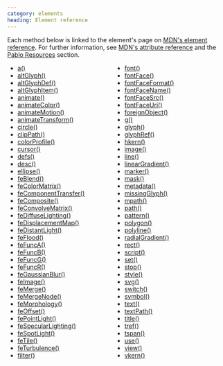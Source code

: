 ```yaml
---
category: elements
heading: Element reference
---
```


Each method below is linked to the element's page on [MDN's element reference][mdn-svg-el]. For further information, see [MDN's attribute reference][mdn-svg-attr] and the [Pablo Resources][resources] section.

<style class="multi-column">
    style.multi-column + ul {
        column-count: 2;
        -moz-column-count: 2;
        -webkit-column-count: 2;
        -o-column-count: 2;
        -ms-column-count: 2;
    }
</style>

<ul>
    <li><a href="https://developer.mozilla.org/docs/SVG/Element/a" target="_blank">a()</a></li>
    <li><a href="https://developer.mozilla.org/docs/SVG/Element/altGlyph" target="_blank">altGlyph()</a></li>
    <li><a href="https://developer.mozilla.org/docs/SVG/Element/altGlyphDef" target="_blank">altGlyphDef()</a></li>
    <li><a href="https://developer.mozilla.org/docs/SVG/Element/altGlyphItem" target="_blank">altGlyphItem()</a></li>
    <li><a href="https://developer.mozilla.org/docs/SVG/Element/animate" target="_blank">animate()</a></li>
    <li><a href="https://developer.mozilla.org/docs/SVG/Element/animateColor" target="_blank">animateColor()</a></li>
    <li><a href="https://developer.mozilla.org/docs/SVG/Element/animateMotion" target="_blank">animateMotion()</a></li>
    <li><a href="https://developer.mozilla.org/docs/SVG/Element/animateTransform" target="_blank">animateTransform()</a></li>
    <li><a href="https://developer.mozilla.org/docs/SVG/Element/circle" target="_blank">circle()</a></li>
    <li><a href="https://developer.mozilla.org/docs/SVG/Element/clipPath" target="_blank">clipPath()</a></li>
    <li><a href="https://developer.mozilla.org/docs/SVG/Element/color-profile" target="_blank">colorProfile()</a></li>
    <li><a href="https://developer.mozilla.org/docs/SVG/Element/cursor" target="_blank">cursor()</a></li>
    <li><a href="https://developer.mozilla.org/docs/SVG/Element/defs" target="_blank">defs()</a></li>
    <li><a href="https://developer.mozilla.org/docs/SVG/Element/desc" target="_blank">desc()</a></li>
    <li><a href="https://developer.mozilla.org/docs/SVG/Element/ellipse" target="_blank">ellipse()</a></li>
    <li><a href="https://developer.mozilla.org/docs/SVG/Element/feBlend" target="_blank">feBlend()</a></li>
    <li><a href="https://developer.mozilla.org/docs/SVG/Element/feColorMatrix" target="_blank">feColorMatrix()</a></li>
    <li><a href="https://developer.mozilla.org/docs/SVG/Element/feComponentTransfer" target="_blank">feComponentTransfer()</a></li>
    <li><a href="https://developer.mozilla.org/docs/SVG/Element/feComposite" target="_blank">feComposite()</a></li>
    <li><a href="https://developer.mozilla.org/docs/SVG/Element/feConvolveMatrix" target="_blank">feConvolveMatrix()</a></li>
    <li><a href="https://developer.mozilla.org/docs/SVG/Element/feDiffuseLighting" target="_blank">feDiffuseLighting()</a></li>
    <li><a href="https://developer.mozilla.org/docs/SVG/Element/feDisplacementMap" target="_blank">feDisplacementMap()</a></li>
    <li><a href="https://developer.mozilla.org/docs/SVG/Element/feDistantLight" target="_blank">feDistantLight()</a></li>
    <li><a href="https://developer.mozilla.org/docs/SVG/Element/feFlood" target="_blank">feFlood()</a></li>
    <li><a href="https://developer.mozilla.org/docs/SVG/Element/feFuncA" target="_blank">feFuncA()</a></li>
    <li><a href="https://developer.mozilla.org/docs/SVG/Element/feFuncB" target="_blank">feFuncB()</a></li>
    <li><a href="https://developer.mozilla.org/docs/SVG/Element/feFuncG" target="_blank">feFuncG()</a></li>
    <li><a href="https://developer.mozilla.org/docs/SVG/Element/feFuncR" target="_blank">feFuncR()</a></li>
    <li><a href="https://developer.mozilla.org/docs/SVG/Element/feGaussianBlur" target="_blank">feGaussianBlur()</a></li>
    <li><a href="https://developer.mozilla.org/docs/SVG/Element/feImage" target="_blank">feImage()</a></li>
    <li><a href="https://developer.mozilla.org/docs/SVG/Element/feMerge" target="_blank">feMerge()</a></li>
    <li><a href="https://developer.mozilla.org/docs/SVG/Element/feMergeNode" target="_blank">feMergeNode()</a></li>
    <li><a href="https://developer.mozilla.org/docs/SVG/Element/feMorphology" target="_blank">feMorphology()</a></li>
    <li><a href="https://developer.mozilla.org/docs/SVG/Element/feOffset" target="_blank">feOffset()</a></li>
    <li><a href="https://developer.mozilla.org/docs/SVG/Element/fePointLight" target="_blank">fePointLight()</a></li>
    <li><a href="https://developer.mozilla.org/docs/SVG/Element/feSpecularLighting" target="_blank">feSpecularLighting()</a></li>
    <li><a href="https://developer.mozilla.org/docs/SVG/Element/feSpotLight" target="_blank">feSpotLight()</a></li>
    <li><a href="https://developer.mozilla.org/docs/SVG/Element/feTile" target="_blank">feTile()</a></li>
    <li><a href="https://developer.mozilla.org/docs/SVG/Element/feTurbulence" target="_blank">feTurbulence()</a></li>
    <li><a href="https://developer.mozilla.org/docs/SVG/Element/filter" target="_blank">filter()</a></li>
    <li><a href="https://developer.mozilla.org/docs/SVG/Element/font" target="_blank">font()</a></li>
    <li><a href="https://developer.mozilla.org/docs/SVG/Element/font-face" target="_blank">fontFace()</a></li>
    <li><a href="https://developer.mozilla.org/docs/SVG/Element/font-face-format" target="_blank">fontFaceFormat()</a></li>
    <li><a href="https://developer.mozilla.org/docs/SVG/Element/font-face-name" target="_blank">fontFaceName()</a></li>
    <li><a href="https://developer.mozilla.org/docs/SVG/Element/font-face-src" target="_blank">fontFaceSrc()</a></li>
    <li><a href="https://developer.mozilla.org/docs/SVG/Element/font-face-uri" target="_blank">fontFaceUri()</a></li>
    <li><a href="https://developer.mozilla.org/docs/SVG/Element/foreignObject" target="_blank">foreignObject()</a></li>
    <li><a href="https://developer.mozilla.org/docs/SVG/Element/g" target="_blank">g()</a></li>
    <li><a href="https://developer.mozilla.org/docs/SVG/Element/glyph" target="_blank">glyph()</a></li>
    <li><a href="https://developer.mozilla.org/docs/SVG/Element/glyphRef" target="_blank">glyphRef()</a></li>
    <li><a href="https://developer.mozilla.org/docs/SVG/Element/hkern" target="_blank">hkern()</a></li>
    <li><a href="https://developer.mozilla.org/docs/SVG/Element/image" target="_blank">image()</a></li>
    <li><a href="https://developer.mozilla.org/docs/SVG/Element/line" target="_blank">line()</a></li>
    <li><a href="https://developer.mozilla.org/docs/SVG/Element/linearGradient" target="_blank">linearGradient()</a></li>
    <li><a href="https://developer.mozilla.org/docs/SVG/Element/marker" target="_blank">marker()</a></li>
    <li><a href="https://developer.mozilla.org/docs/SVG/Element/mask" target="_blank">mask()</a></li>
    <li><a href="https://developer.mozilla.org/docs/SVG/Element/metadata" target="_blank">metadata()</a></li>
    <li><a href="https://developer.mozilla.org/docs/SVG/Element/missing-glyph" target="_blank">missingGlyph()</a></li>
    <li><a href="https://developer.mozilla.org/docs/SVG/Element/mpath" target="_blank">mpath()</a></li>
    <li><a href="https://developer.mozilla.org/docs/SVG/Element/path" target="_blank">path()</a></li>
    <li><a href="https://developer.mozilla.org/docs/SVG/Element/pattern" target="_blank">pattern()</a></li>
    <li><a href="https://developer.mozilla.org/docs/SVG/Element/polygon" target="_blank">polygon()</a></li>
    <li><a href="https://developer.mozilla.org/docs/SVG/Element/polyline" target="_blank">polyline()</a></li>
    <li><a href="https://developer.mozilla.org/docs/SVG/Element/radialGradient" target="_blank">radialGradient()</a></li>
    <li><a href="https://developer.mozilla.org/docs/SVG/Element/rect" target="_blank">rect()</a></li>
    <li><a href="https://developer.mozilla.org/docs/SVG/Element/script" target="_blank">script()</a></li>
    <li><a href="https://developer.mozilla.org/docs/SVG/Element/set" target="_blank">set()</a></li>
    <li><a href="https://developer.mozilla.org/docs/SVG/Element/stop" target="_blank">stop()</a></li>
    <li><a href="https://developer.mozilla.org/docs/SVG/Element/style" target="_blank">style()</a></li>
    <li><a href="https://developer.mozilla.org/docs/SVG/Element/svg" target="_blank">svg()</a></li>
    <li><a href="https://developer.mozilla.org/docs/SVG/Element/switch" target="_blank">switch()</a></li>
    <li><a href="https://developer.mozilla.org/docs/SVG/Element/symbol" target="_blank">symbol()</a></li>
    <li><a href="https://developer.mozilla.org/docs/SVG/Element/text" target="_blank">text()</a></li>
    <li><a href="https://developer.mozilla.org/docs/SVG/Element/textPath" target="_blank">textPath()</a></li>
    <li><a href="https://developer.mozilla.org/docs/SVG/Element/title" target="_blank">title()</a></li>
    <li><a href="https://developer.mozilla.org/docs/SVG/Element/tref" target="_blank">tref()</a></li>
    <li><a href="https://developer.mozilla.org/docs/SVG/Element/tspan" target="_blank">tspan()</a></li>
    <li><a href="https://developer.mozilla.org/docs/SVG/Element/use" target="_blank">use()</a></li>
    <li><a href="https://developer.mozilla.org/docs/SVG/Element/view" target="_blank">view()</a></li>
    <li><a href="https://developer.mozilla.org/docs/SVG/Element/vkern" target="_blank">vkern()</a></li>
</ul>


[resources]: http://pablojs.com/resources/
[mdn-svg-el]: https://developer.mozilla.org/en-US/SVG/Element
[mdn-svg-attr]: https://developer.mozilla.org/en-US/SVG/Attribute


[a]: https://developer.mozilla.org/en-US/docs/SVG/Element/a
[altGlyph]: https://developer.mozilla.org/en-US/docs/SVG/Element/altGlyph
[altGlyphDef]: https://developer.mozilla.org/en-US/docs/SVG/Element/altGlyphDef
[altGlyphItem]: https://developer.mozilla.org/en-US/docs/SVG/Element/altGlyphItem
[animate]: https://developer.mozilla.org/en-US/docs/SVG/Element/animate
[animateColor]: https://developer.mozilla.org/en-US/docs/SVG/Element/animateColor
[animateMotion]: https://developer.mozilla.org/en-US/docs/SVG/Element/animateMotion
[animateTransform]: https://developer.mozilla.org/en-US/docs/SVG/Element/animateTransform
[circle]: https://developer.mozilla.org/en-US/docs/SVG/Element/circle
[clipPath]: https://developer.mozilla.org/en-US/docs/SVG/Element/clipPath
[color-profile]: https://developer.mozilla.org/en-US/docs/SVG/Element/color-profile
[cursor]: https://developer.mozilla.org/en-US/docs/SVG/Element/cursor
[defs]: https://developer.mozilla.org/en-US/docs/SVG/Element/defs
[desc]: https://developer.mozilla.org/en-US/docs/SVG/Element/desc
[ellipse]: https://developer.mozilla.org/en-US/docs/SVG/Element/ellipse
[feBlend]: https://developer.mozilla.org/en-US/docs/SVG/Element/feBlend
[feColorMatrix]: https://developer.mozilla.org/en-US/docs/SVG/Element/feColorMatrix
[feComponentTransfer]: https://developer.mozilla.org/en-US/docs/SVG/Element/feComponentTransfer
[feComposite]: https://developer.mozilla.org/en-US/docs/SVG/Element/feComposite
[feConvolveMatrix]: https://developer.mozilla.org/en-US/docs/SVG/Element/feConvolveMatrix
[feDiffuseLighting]: https://developer.mozilla.org/en-US/docs/SVG/Element/feDiffuseLighting
[feDisplacementMap]: https://developer.mozilla.org/en-US/docs/SVG/Element/feDisplacementMap
[feDistantLight]: https://developer.mozilla.org/en-US/docs/SVG/Element/feDistantLight
[feFlood]: https://developer.mozilla.org/en-US/docs/SVG/Element/feFlood
[feFuncA]: https://developer.mozilla.org/en-US/docs/SVG/Element/feFuncA
[feFuncB]: https://developer.mozilla.org/en-US/docs/SVG/Element/feFuncB
[feFuncG]: https://developer.mozilla.org/en-US/docs/SVG/Element/feFuncG
[feFuncR]: https://developer.mozilla.org/en-US/docs/SVG/Element/feFuncR
[feGaussianBlur]: https://developer.mozilla.org/en-US/docs/SVG/Element/feGaussianBlur
[feImage]: https://developer.mozilla.org/en-US/docs/SVG/Element/feImage
[feMerge]: https://developer.mozilla.org/en-US/docs/SVG/Element/feMerge
[feMergeNode]: https://developer.mozilla.org/en-US/docs/SVG/Element/feMergeNode
[feMorphology]: https://developer.mozilla.org/en-US/docs/SVG/Element/feMorphology
[feOffset]: https://developer.mozilla.org/en-US/docs/SVG/Element/feOffset
[fePointLight]: https://developer.mozilla.org/en-US/docs/SVG/Element/fePointLight
[feSpecularLighting]: https://developer.mozilla.org/en-US/docs/SVG/Element/feSpecularLighting
[feSpotLight]: https://developer.mozilla.org/en-US/docs/SVG/Element/feSpotLight
[feTile]: https://developer.mozilla.org/en-US/docs/SVG/Element/feTile
[feTurbulence]: https://developer.mozilla.org/en-US/docs/SVG/Element/feTurbulence
[filter]: https://developer.mozilla.org/en-US/docs/SVG/Element/filter
[font]: https://developer.mozilla.org/en-US/docs/SVG/Element/font
[font-face]: https://developer.mozilla.org/en-US/docs/SVG/Element/font-face
[font-face-format]: https://developer.mozilla.org/en-US/docs/SVG/Element/font-face-format
[font-face-name]: https://developer.mozilla.org/en-US/docs/SVG/Element/font-face-name
[font-face-src]: https://developer.mozilla.org/en-US/docs/SVG/Element/font-face-src
[font-face-uri]: https://developer.mozilla.org/en-US/docs/SVG/Element/font-face-uri
[foreignObject]: https://developer.mozilla.org/en-US/docs/SVG/Element/foreignObject
[g]: https://developer.mozilla.org/en-US/docs/SVG/Element/g
[glyph]: https://developer.mozilla.org/en-US/docs/SVG/Element/glyph
[glyphRef]: https://developer.mozilla.org/en-US/docs/SVG/Element/glyphRef
[hkern]: https://developer.mozilla.org/en-US/docs/SVG/Element/hkern
[image]: https://developer.mozilla.org/en-US/docs/SVG/Element/image
[line]: https://developer.mozilla.org/en-US/docs/SVG/Element/line
[linearGradient]: https://developer.mozilla.org/en-US/docs/SVG/Element/linearGradient
[marker]: https://developer.mozilla.org/en-US/docs/SVG/Element/marker
[mask]: https://developer.mozilla.org/en-US/docs/SVG/Element/mask
[metadata]: https://developer.mozilla.org/en-US/docs/SVG/Element/metadata
[missing-glyph]: https://developer.mozilla.org/en-US/docs/SVG/Element/missing-glyph
[mpath]: https://developer.mozilla.org/en-US/docs/SVG/Element/mpath
[path]: https://developer.mozilla.org/en-US/docs/SVG/Element/path
[pattern]: https://developer.mozilla.org/en-US/docs/SVG/Element/pattern
[polygon]: https://developer.mozilla.org/en-US/docs/SVG/Element/polygon
[polyline]: https://developer.mozilla.org/en-US/docs/SVG/Element/polyline
[radialGradient]: https://developer.mozilla.org/en-US/docs/SVG/Element/radialGradient
[rect]: https://developer.mozilla.org/en-US/docs/SVG/Element/rect
[script]: https://developer.mozilla.org/en-US/docs/SVG/Element/script
[set]: https://developer.mozilla.org/en-US/docs/SVG/Element/set
[stop]: https://developer.mozilla.org/en-US/docs/SVG/Element/stop
[style]: https://developer.mozilla.org/en-US/docs/SVG/Element/style
[svg]: https://developer.mozilla.org/en-US/docs/SVG/Element/svg
[switch]: https://developer.mozilla.org/en-US/docs/SVG/Element/switch
[symbol]: https://developer.mozilla.org/en-US/docs/SVG/Element/symbol
[text]: https://developer.mozilla.org/en-US/docs/SVG/Element/text
[textPath]: https://developer.mozilla.org/en-US/docs/SVG/Element/textPath
[title]: https://developer.mozilla.org/en-US/docs/SVG/Element/title
[tref]: https://developer.mozilla.org/en-US/docs/SVG/Element/tref
[tspan]: https://developer.mozilla.org/en-US/docs/SVG/Element/tspan
[use]: https://developer.mozilla.org/en-US/docs/SVG/Element/use
[view]: https://developer.mozilla.org/en-US/docs/SVG/Element/view
[vkern]: https://developer.mozilla.org/en-US/docs/SVG/Element/vkern
